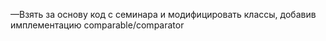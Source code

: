 —Взять за основу код с семинара и модифицировать классы, добавив имплементацию comparable/comparator
